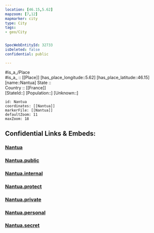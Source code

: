 ```yaml
---
location: [46.15,5.62] 
mapzoom: [7,12] 
mapmarker: city 
type: City
tags:
- geo/City


SpocWebEntityId: 32733
isDeleted: false
confidential: public

---
```

#is_a_/Place  
#is_a_ :: [[Place]] 
[has_place_longitude::5.62] 
[has_place_latitude::46.15] 
[name::Nantua] 
State ::  
Country :: [[France]]  
[StateId::] 
[Population::] 
[Unknown::] 


```leaflet
id: Nantua
coordinates: [[Nantua]] 
markerFile: [[Nantua]] 
defaultZoom: 11 
maxZoom: 18
```


## Confidential Links & Embeds: 

### [Nantua](/_Standards/Earth/Continent/Europe/Europe~West/France/regions~France/Auvergne-Rhône-Alpes/departments~Auvergne-Rhône-Alpes/Ain/communes~Ain/Nantua/cities~Nantua/Nantua.md) 

### [Nantua.public](/_public/Earth/Continent/Europe/Europe~West/France/regions~France/Auvergne-Rhône-Alpes/departments~Auvergne-Rhône-Alpes/Ain/communes~Ain/Nantua/cities~Nantua/Nantua.public.md) 

### [Nantua.internal](/_internal/Earth/Continent/Europe/Europe~West/France/regions~France/Auvergne-Rhône-Alpes/departments~Auvergne-Rhône-Alpes/Ain/communes~Ain/Nantua/cities~Nantua/Nantua.internal.md) 

### [Nantua.protect](/_protect/Earth/Continent/Europe/Europe~West/France/regions~France/Auvergne-Rhône-Alpes/departments~Auvergne-Rhône-Alpes/Ain/communes~Ain/Nantua/cities~Nantua/Nantua.protect.md) 

### [Nantua.private](/_private/Earth/Continent/Europe/Europe~West/France/regions~France/Auvergne-Rhône-Alpes/departments~Auvergne-Rhône-Alpes/Ain/communes~Ain/Nantua/cities~Nantua/Nantua.private.md) 

### [Nantua.personal](/_personal/Earth/Continent/Europe/Europe~West/France/regions~France/Auvergne-Rhône-Alpes/departments~Auvergne-Rhône-Alpes/Ain/communes~Ain/Nantua/cities~Nantua/Nantua.personal.md) 

### [Nantua.secret](/_secret/Earth/Continent/Europe/Europe~West/France/regions~France/Auvergne-Rhône-Alpes/departments~Auvergne-Rhône-Alpes/Ain/communes~Ain/Nantua/cities~Nantua/Nantua.secret.md)

